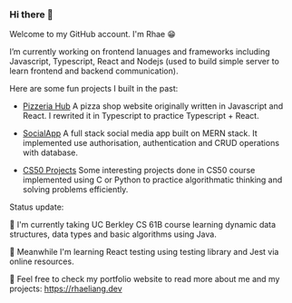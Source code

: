 ### Hi there 👋

Welcome to my GitHub account. I'm Rhae 😁

I’m currently working on frontend lanuages and frameworks including Javascript, Typescript, React and Nodejs (used to build simple server to learn frontend and backend communication).

Here are some fun projects I built in the past:

- [Pizzeria Hub](https://github.com/Rha3L/pizzeriahub-ts)
  A pizza shop website originally written in Javascript and React. I rewrited it in Typescript to practice Typescript + React.

- [SocialApp](https://github.com/Rha3L/socialapp-mern)
  A full stack social media app built on MERN stack. It implemented use authorisation, authentication and CRUD operations with database.

- [CS50 Projects](https://github.com/Rha3L/CS50-projects)
  Some interesting projects done in  CS50 course implemented using C or Python to practice algorithmatic thinking and solving problems efficiently.

Status update:

🤖 I'm currently taking UC Berkley CS 61B course learning dynamic data structures, data types and basic algorithms using Java.

🌱 Meanwhile I'm learning React testing using testing library and Jest via online resources.

🫶 Feel free to check my portfolio website to read more about me and my projects: https://rhaeliang.dev
<!-- 
**Rha3L/Rha3L** is a ✨ _special_ ✨ repository because its `README.md` (this file) appears on your GitHub profile.

Here are some ideas to get you started:


- 🌱 I’m currently learning ...
- 👯 I’m looking to collaborate on ...
- 🤔 I’m looking for help with ...
- 💬 Ask me about ...
- 📫 How to reach me: ...
- 😄 Pronouns: ...
- ⚡ Fun fact: ...
-->
